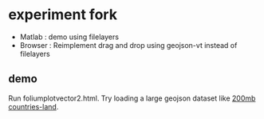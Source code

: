 # experiment fork
- Matlab  : demo using filelayers
- Browser : Reimplement drag and drop using geojson-vt instead of filelayers
## demo
Run foliumplotvector2.html. Try loading a large geojson dataset like [200mb countries-land](https://github.com/simonepri/geo-maps/releases/latest/download/countries-land-1m.geo.json). 
